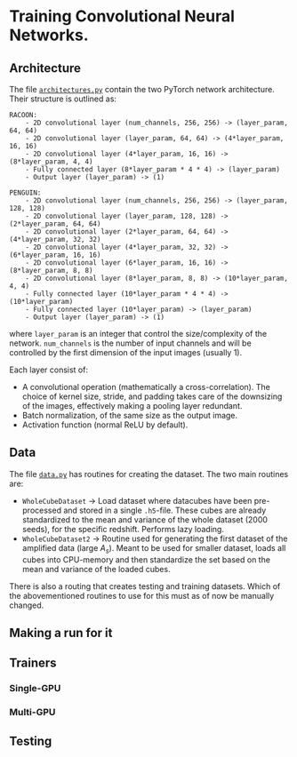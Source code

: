 # Training Convolutional Neural Networks. 

## Architecture

The file [`architectures.py`](architectures.py) contain the two PyTorch network architecture. Their structure is outlined as:

    RACOON:
        - 2D convolutional layer (num_channels, 256, 256) -> (layer_param, 64, 64)
        - 2D convolutional layer (layer_param, 64, 64) -> (4*layer_param, 16, 16)
        - 2D convolutional layer (4*layer_param, 16, 16) -> (8*layer_param, 4, 4)
        - Fully connected layer (8*layer_param * 4 * 4) -> (layer_param)
        - Output layer (layer_param) -> (1)

    PENGUIN:
        - 2D convolutional layer (num_channels, 256, 256) -> (layer_param, 128, 128)
        - 2D convolutional layer (layer_param, 128, 128) -> (2*layer_param, 64, 64)
        - 2D convolutional layer (2*layer_param, 64, 64) -> (4*layer_param, 32, 32)
        - 2D convolutional layer (4*layer_param, 32, 32) -> (6*layer_param, 16, 16)
        - 2D convolutional layer (6*layer_param, 16, 16) -> (8*layer_param, 8, 8)
        - 2D convolutional layer (8*layer_param, 8, 8) -> (10*layer_param, 4, 4)
        - Fully connected layer (10*layer_param * 4 * 4) -> (10*layer_param)
        - Fully connected layer (10*layer_param) -> (layer_param)
        - Output layer (layer_param) -> (1)

where `layer_param` is an integer that control the size/complexity of the network. `num_channels` is the number of input channels and will be controlled by the first dimension of the input images (usually 1). 

Each layer consist of:
 * A convolutional operation (mathematically a cross-correlation). The choice of kernel size, stride, and padding takes care of the downsizing of the images, effectively making a pooling layer redundant. 
 * Batch normalization, of the same size as the output image. 
 * Activation function (normal ReLU by default). 


## Data

The file [`data.py`](data.py) has routines for creating the dataset. The two main routines are:
* `WholeCubeDataset` -> Load dataset where datacubes have been pre-processed and stored in a single `.h5`-file. These cubes are already standardized to the mean and variance of the whole dataset (2000 seeds), for the specific redshift. Performs lazy loading.
* `WholeCubeDataset2` -> Routine used for generating the first dataset of the amplified data (large $A_s$). Meant to be used for smaller dataset, loads all cubes into CPU-memory and then standardize the set based on the mean and variance of the loaded cubes. 

There is also a routing that creates testing and training datasets. Which of the abovementioned routines to use for this must as of now be manually changed. 

## Making a run for it

## Trainers

### Single-GPU

### Multi-GPU

## Testing